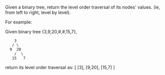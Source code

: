 
Given a binary tree, return the level order traversal of its nodes' values. (ie, from left to right, level by level).

For example:

Given binary tree {3,9,20,#,#,15,7},

        3
       / \
      9  20
        /  \
       15   7
return its level order traversal as:
[
  [3],
  [9,20],
  [15,7]
]
